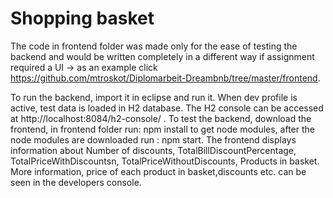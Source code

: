# Shopping basket
The code in frontend folder was made only for the ease of testing the backend and would be written completely in a different way if assignment required a UI -> as an example click  https://github.com/mtroskot/Diplomarbeit-Dreambnb/tree/master/frontend.

To run the backend, import it in eclipse and run it. When dev profile is active, test data is loaded in H2 database. The H2 console can be accessed at http://localhost:8084/h2-console/ .
To test the backend, download the frontend, in frontend folder run:  npm install to get node modules, after the node modules are downloaded run : npm start.
The frontend displays information about Number of discounts, TotalBillDiscountPercentage, TotalPriceWithDiscountsn, TotalPriceWithoutDiscounts, Products in basket. More information, price of each product in basket,discounts etc.  can be seen in the developers console.
